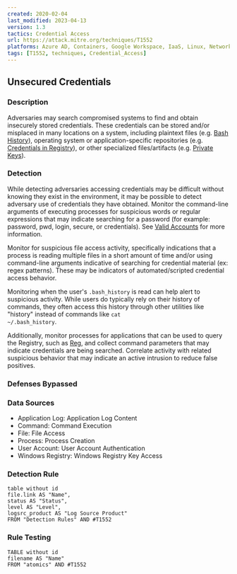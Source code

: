 ```yaml
---
created: 2020-02-04
last_modified: 2023-04-13
version: 1.3
tactics: Credential Access
url: https://attack.mitre.org/techniques/T1552
platforms: Azure AD, Containers, Google Workspace, IaaS, Linux, Network, Office 365, SaaS, Windows, macOS
tags: [T1552, techniques, Credential_Access]
---
```


## Unsecured Credentials

### Description

Adversaries may search compromised systems to find and obtain insecurely stored credentials. These credentials can be stored and/or misplaced in many locations on a system, including plaintext files (e.g. [Bash History](https://attack.mitre.org/techniques/T1552/003)), operating system or application-specific repositories (e.g. [Credentials in Registry](https://attack.mitre.org/techniques/T1552/002)), or other specialized files/artifacts (e.g. [Private Keys](https://attack.mitre.org/techniques/T1552/004)).

### Detection

While detecting adversaries accessing credentials may be difficult without knowing they exist in the environment, it may be possible to detect adversary use of credentials they have obtained. Monitor the command-line arguments of executing processes for suspicious words or regular expressions that may indicate searching for a password (for example: password, pwd, login, secure, or credentials). See [Valid Accounts](https://attack.mitre.org/techniques/T1078) for more information.

Monitor for suspicious file access activity, specifically indications that a process is reading multiple files in a short amount of time and/or using command-line arguments  indicative of searching for credential material (ex: regex patterns). These may be indicators of automated/scripted credential access behavior.

Monitoring when the user's <code>.bash_history</code> is read can help alert to suspicious activity. While users do typically rely on their history of commands, they often access this history through other utilities like "history" instead of commands like <code>cat ~/.bash_history</code>.

Additionally, monitor processes for applications that can be used to query the Registry, such as [Reg](https://attack.mitre.org/software/S0075), and collect command parameters that may indicate credentials are being searched. Correlate activity with related suspicious behavior that may indicate an active intrusion to reduce false positives.

### Defenses Bypassed



### Data Sources

  - Application Log: Application Log Content
  -  Command: Command Execution
  -  File: File Access
  -  Process: Process Creation
  -  User Account: User Account Authentication
  -  Windows Registry: Windows Registry Key Access
### Detection Rule

```dataview
table without id
file.link AS "Name",
status AS "Status",
level AS "Level",
logsrc_product AS "Log Source Product"
FROM "Detection Rules" AND #T1552
```

### Rule Testing

```dataview
TABLE without id
filename AS "Name"
FROM "atomics" AND #T1552
```
